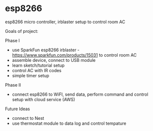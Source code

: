 # esp8266
esp8266 micro controller, irblaster setup to control room AC

Goals of project:

Phase I
* use SparkFun esp8266 irblaster - https://www.sparkfun.com/products/15031 to control room AC
* assemble device, connect to USB module
* learn sketch/tutorial setup
* control AC with IR codes
* simple timer setup

Phase II
* connect esp8266 to WiFI, send data, perform command and control setup with cloud service (AWS)

Future Ideas
* connect to Nest
* use thermostat module to data log and control tempature

